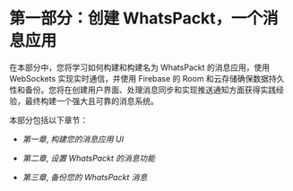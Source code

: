 # 第一部分：创建 WhatsPackt，一个消息应用

在本部分中，您将学习如何构建和构建名为 WhatsPackt 的消息应用，使用 WebSockets 实现实时通信，并使用 Firebase 的 Room 和云存储确保数据持久性和备份。您将在创建用户界面、处理消息同步和实现推送通知方面获得实践经验，最终构建一个强大且可靠的消息系统。

本部分包括以下章节：

+   *第一章*, *构建您的消息应用 UI*

+   *第二章*, *设置 WhatsPackt 的消息功能*

+   *第三章*, *备份您的 WhatsPackt 消息*
